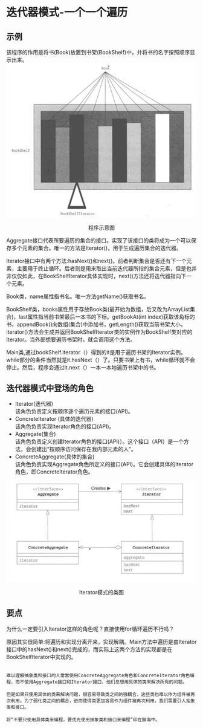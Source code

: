 # 迭代器模式-一个一个遍历
## 示例
该程序的作用是将书(Book)放置到书架(BookShelf)中，并将书的名字按照顺序显示出来。
![程序示意图](img/程序示意图.png) 

<div style="text-align: center;">程序示意图</div>

Aggregate接口代表所要遍历的集合的接口。实现了该接口的类将成为一个可以保存多个元素的集合。唯一的方法是Iterator()，用于生成遍历集合的迭代器。

Iterator接口中有两个方法:hasNext()和next()。前者判断集合是否还有下一个元素，主要用于终止循环。后者则是用来取出当前迭代器所指的集合元素，但是也并非仅仅如此，在BookShelfIterator具体实现时，next()方法还将迭代器指向下一个元素。

Book类，name属性指书名。唯一方法getName()获取书名。

BookShelf类，books属性用于存放Book类(最开始为数组，后又改为ArrayList集合)，last属性指当前书架最后一本书的下标。getBookAt(int index)获取该角标的书，appendBook()向数组(集合)中添加书，getLength()获取当前书架大小，iterator()方法会生成并返回BookShelfIterator类的实例作为BookShelf类对应的Iterator。当外部想要遍历书架时，就会调用这个方法。

Main类,通过bookShelf.iterator（）得到的it是用于遍历书架的Iterator实例。while部分的条件当然就是it.hasNext（）了。只要书架上有书，while循环就不会停止。然后，程序会通过it.next（）一本一本地遍历书架中的书。

## 迭代器模式中登场的角色
- Iterator(迭代器)  
  该角色负责定义按顺序逐个遍历元素的接口(API)。
- ConcreteIterator (具体的迭代器)  
  该角色负责实现Iterator角色的接口(API)。
- Aggregate(集合)  
  该角色负责定义创建Iterator角色的接口(API)）。这个接口（API）是一个方法，会创建出“按顺序访问保存在我内部元素的人”。
- ConcreteAggregate(具体的集合)  
  该角色负责实现Aggregate角色所定义的接口(API)。它会创建具体的Iterator角色，即ConcreteIterator角色。

![Iterator模式的类图](img/Iterator模式的类图.png)
<div style="text-align: center;">Iterator模式的类图</div>

## 要点
为什么一定要引入Iterator这样的角色呢？直接使用for循环遍历不行吗？  

原因其实很简单:将遍历和实现分离开来，实现解耦。Main方法中遍历是由Iterator接口中的hasNext()和next()完成的，而实际上这两个方法的实现都是在BookShelfIterator中实现的。
~~~~

难以理解抽象类和接口的人常常使用ConcreteAggregate角色和ConcreteIterator角色编程，而不使用Aggregate接口和Iterator接口，他们总想用具体的类来解决所有的问题。  

但是如果只使用具体的类来解决问题，很容易导致类之间的强耦合，这些类也难以作为组件被再次利用。为了弱化类之间的耦合，进而使得类更加容易作为组件被再次利用，我们需要引人抽象类和接口。 

将“不要只使用具体类来编程，要优先使用抽象类和接口来编程”印在脑海中。
